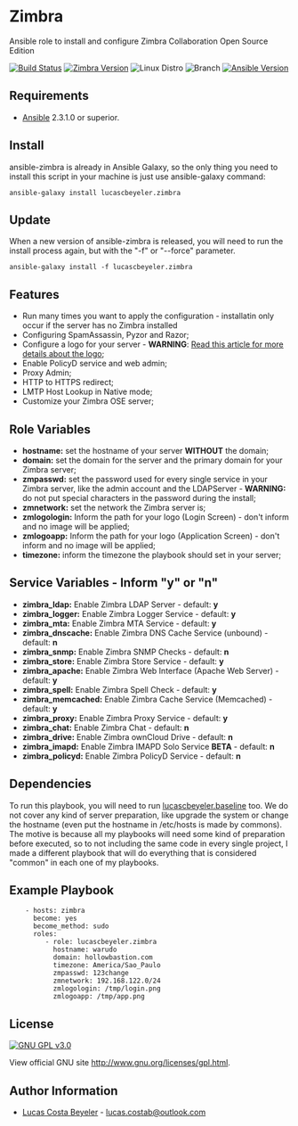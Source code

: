 Zimbra
=========

Ansible role to install and configure Zimbra Collaboration Open Source Edition

[![Build Status](https://travis-ci.org/lucascbeyeler/zimbra.svg?branch=master)](https://travis-ci.org/lucascbeyeler/zimbra)
[![Zimbra Version](https://img.shields.io/badge/Zimbra-8.8-blue.svg)](https://www.zimbra.com/downloads/zimbra-collaboration-open-source/)
![Linux Distro](https://img.shields.io/badge/platform-CentOS%20%7C%20Red%20Hat%20%7C%20Ubuntu-blue.svg)
![Branch](https://img.shields.io/badge/Branch-Master-green.svg)
[![Ansible Version](https://img.shields.io/badge/Ansible-2.3.1.0-green.svg)](https://www.ansible.com/)

Requirements
------------

* [Ansible](https://github.com/ansible/ansible) 2.3.1.0 or superior.

Install
--------------
ansible-zimbra is already in Ansible Galaxy, so the only thing you need to install this script in your machine is just use ansible-galaxy command:

```
ansible-galaxy install lucascbeyeler.zimbra
```

Update
--------------
When a new version of ansible-zimbra is released, you will need to run the install process again, but with the "-f" or "--force" parameter.

```
ansible-galaxy install -f lucascbeyeler.zimbra
```

Features
--------------

* Run many times you want to apply the configuration - installatin only occur if the server has no Zimbra installed
* Configuring SpamAssassin, Pyzor and Razor;
* Configure a logo for your server - **WARNING**: [Read this article for more details about the logo](https://blog.zimbra.com/2015/09/change-login-app-logo-open-source-network-edition/);
* Enable PolicyD service and web admin;
* Proxy Admin;
* HTTP to HTTPS redirect;
* LMTP Host Lookup in Native mode;
* Customize your Zimbra OSE server;


Role Variables
--------------

* **hostname:** set the hostname of your server **WITHOUT** the domain;
* **domain:** set the domain for the server and the primary domain for your Zimbra server;
* **zmpasswd:** set the password used for every single service in your Zimbra server, like the admin account and the LDAPServer - **WARNING:** do not put special characters in the password during the install;
* **zmnetwork:** set the network the Zimbra server is;
* **zmlogologin:** Inform the path for your logo (Login Screen) - don't inform and no image will be applied;
* **zmlogoapp:** Inform the path for your logo (Application Screen) - don't inform and no image will be applied;
* **timezone:** inform the timezone the playbook should set in your server;

Service Variables - Inform "y" or "n"
--------------

* **zimbra_ldap:** Enable Zimbra LDAP Server - default: **y**
* **zimbra_logger:** Enable Zimbra Logger Service - default: **y**
* **zimbra_mta:**  Enable Zimbra MTA Service - default: **y**
* **zimbra_dnscache:** Enable Zimbra DNS Cache Service (unbound) - default: **n**
* **zimbra_snmp:**  Enable Zimbra SNMP Checks - default: **n**
* **zimbra_store:**  Enable Zimbra Store Service - default: **y**
* **zimbra_apache:**  Enable Zimbra Web Interface (Apache Web Server) - default: **y**
* **zimbra_spell:**  Enable Zimbra Spell Check - default: **y**
* **zimbra_memcached:**  Enable Zimbra Cache Service (Memcached) - default: **y**
* **zimbra_proxy:**  Enable Zimbra Proxy Service - default: **y**
* **zimbra_chat:**  Enable Zimbra Chat - default: **n**
* **zimbra_drive:**  Enable Zimbra ownCloud Drive - default: **n**
* **zimbra_imapd:** Enable Zimbra IMAPD Solo Service **BETA**  - default: **n**
* **zimbra_policyd:**  Enable Zimbra PolicyD Service - default: **n**

Dependencies
------------

To run this playbook, you will need to run [lucascbeyeler.baseline](https://github.com/lucascbeyeler/baseline) too. We do not cover any kind of server preparation, like upgrade the system or change the hostname (even put the hostname in /etc/hosts is made by commons). The motive is because all my playbooks will need some kind of preparation before executed, so to not including the same code in every single project, I made a different playbook that will do everything that is considered "common" in each one of my playbooks.

Example Playbook
----------------
```
    - hosts: zimbra
      become: yes
      become_method: sudo
      roles:
         - role: lucascbeyeler.zimbra
           hostname: warudo
           domain: hollowbastion.com
           timezone: America/Sao_Paulo
           zmpasswd: 123change
           zmnetwork: 192.168.122.0/24
           zmlogologin: /tmp/login.png
           zmlogoapp: /tmp/app.png
```

License
-------

[![GNU GPL v3.0](http://www.gnu.org/graphics/gplv3-127x51.png)](http://www.gnu.org/licenses/gpl.html)

View official GNU site <http://www.gnu.org/licenses/gpl.html>.

Author Information
------------------

* [Lucas Costa Beyeler](https://github.com/lucascbeyeler) - lucas.costab@outlook.com
